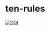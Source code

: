 # ten-rules

[![DOI](https://zenodo.org/badge/924702795.svg)](https://doi.org/10.5281/zenodo.14938533)

